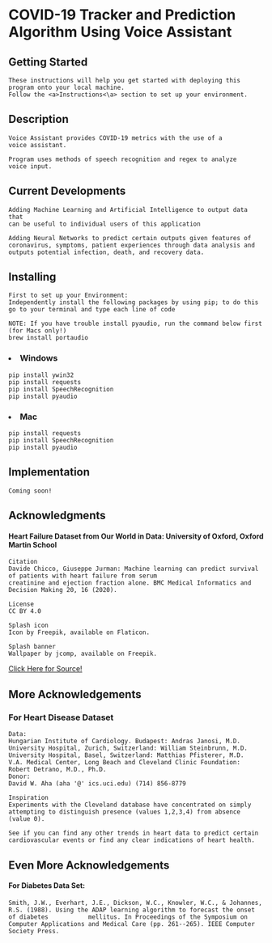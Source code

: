 # COVID-19 Tracker and Prediction Algorithm Using Voice Assistant

## Getting Started
    These instructions will help you get started with deploying this program onto your local machine.
    Follow the <a>Instructions<\a> section to set up your environment.

## Description 
    
    Voice Assistant provides COVID-19 metrics with the use of a 
    voice assistant.
        
    Program uses methods of speech recognition and regex to analyze
    voice input.

## Current Developments

    Adding Machine Learning and Artificial Intelligence to output data that 
    can be useful to individual users of this application
    
    Adding Neural Networks to predict certain outputs given features of 
    coronavirus, symptoms, patient experiences through data analysis and
    outputs potential infection, death, and recovery data.
    
## Installing
    
    First to set up your Environment:
    Independently install the following packages by using pip; to do this
    go to your terminal and type each line of code 
    
    NOTE: If you have trouble install pyaudio, run the command below first (for Macs only!)
    brew install portaudio
        
### <li>Windows
    
    pip install ywin32
    pip install requests
    pip install SpeechRecognition
    pip install pyaudio
    
### <li>Mac
    
    pip install requests
    pip install SpeechRecognition
    pip install pyaudio
    
    
## Implementation
    Coming soon!
    
## Acknowledgments
#### Heart Failure Dataset from Our World in Data: University of Oxford, Oxford Martin School
    
    Citation
    Davide Chicco, Giuseppe Jurman: Machine learning can predict survival of patients with heart failure from serum 
    creatinine and ejection fraction alone. BMC Medical Informatics and Decision Making 20, 16 (2020). 

    License
    CC BY 4.0

    Splash icon
    Icon by Freepik, available on Flaticon.

    Splash banner
    Wallpaper by jcomp, available on Freepik.
<a href=https://bmcmedinformdecismak.biomedcentral.com/articles/10.1186/s12911-020-1023-5>Click Here for Source!</a>
    
## More Acknowledgements
### For Heart Disease Dataset
    Data: 
    Hungarian Institute of Cardiology. Budapest: Andras Janosi, M.D.
    University Hospital, Zurich, Switzerland: William Steinbrunn, M.D.
    University Hospital, Basel, Switzerland: Matthias Pfisterer, M.D.
    V.A. Medical Center, Long Beach and Cleveland Clinic Foundation: Robert Detrano, M.D., Ph.D.
    Donor:
    David W. Aha (aha '@' ics.uci.edu) (714) 856-8779

    Inspiration
    Experiments with the Cleveland database have concentrated on simply attempting to distinguish presence (values 1,2,3,4) from absence (value 0).

    See if you can find any other trends in heart data to predict certain cardiovascular events or find any clear indications of heart health.
    
## Even More Acknowledgements
#### For Diabetes Data Set:
    Smith, J.W., Everhart, J.E., Dickson, W.C., Knowler, W.C., & Johannes, R.S. (1988). Using the ADAP learning algorithm to forecast the onset of diabetes           mellitus. In Proceedings of the Symposium on Computer Applications and Medical Care (pp. 261--265). IEEE Computer Society Press.


